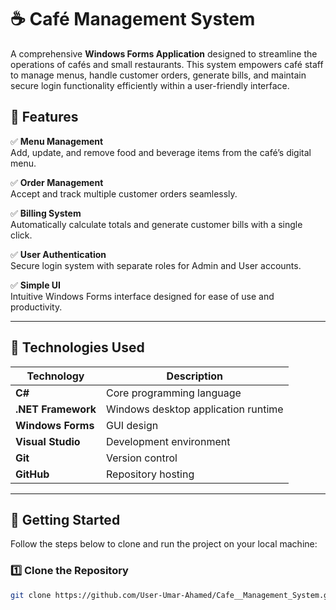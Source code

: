 # ☕ Café Management System

A comprehensive **Windows Forms Application** designed to streamline the operations of cafés and small restaurants. This system empowers café staff to manage menus, handle customer orders, generate bills, and maintain secure login functionality efficiently within a user-friendly interface.

## 🎯 Features

✅ **Menu Management**  
Add, update, and remove food and beverage items from the café’s digital menu.

✅ **Order Management**  
Accept and track multiple customer orders seamlessly.

✅ **Billing System**  
Automatically calculate totals and generate customer bills with a single click.

✅ **User Authentication**  
Secure login system with separate roles for Admin and User accounts.

✅ **Simple UI**  
Intuitive Windows Forms interface designed for ease of use and productivity.

---

## 🧰 Technologies Used

| Technology         | Description                          |
|--------------------|--------------------------------------|
| **C#**             | Core programming language            |
| **.NET Framework** | Windows desktop application runtime |
| **Windows Forms**  | GUI design                           |
| **Visual Studio**  | Development environment              |
| **Git**            | Version control                      |
| **GitHub**         | Repository hosting                   |

---

## 🚀 Getting Started

Follow the steps below to clone and run the project on your local machine:

### 1️⃣ Clone the Repository
```bash
git clone https://github.com/User-Umar-Ahamed/Cafe__Management_System.git
